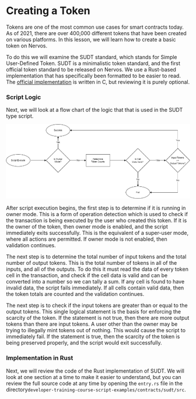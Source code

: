 # Creating a Token

Tokens are one of the most common use cases for smart contracts today. As of 2021, there are over 400,000 different tokens that have been created on various platforms. In this lesson, we will learn how to create a basic token on Nervos.

To do this we will examine the SUDT standard, which stands for Simple User-Defined Token. SUDT is a minimalistic token standard, and the first official token standard to be released on Nervos. We use a Rust-based implementation that has specifically been formatted to be easier to read. The [official implementation](https://github.com/nervosnetwork/ckb-miscellaneous-scripts/blob/master/c/simple_udt.c) is written in C, but reviewing it is purely optional.

### Script Logic

Next, we will look at a flow chart of the logic that that is used in the SUDT type script.

![](../.gitbook/assets/script-logic-flow.png)

After script execution begins, the first step is to determine if it is running in owner mode. This is a form of operation detection which is used to check if the transaction is being executed by the user who created this token. If it is the owner of the token, then owner mode is enabled, and the script immediately exits successfully. This is the equivalent of a super-user mode, where all actions are permitted. If owner mode is not enabled, then validation continues.

The next step is to determine the total number of input tokens and the total number of output tokens. This is the total number of tokens in all of the inputs, and all of the outputs. To do this it must read the data of every token cell in the transaction, and check if the cell data is valid and can be converted into a number so we can tally a sum. If any cell is found to have invalid data, the script fails immediately. If all cells contain valid data, then the token totals are counted and the validation continues.

The next step is to check if the input tokens are greater than or equal to the output tokens. This single logical statement is the basis for enforcing the scarcity of the token. If the statement is not true, then there are more output tokens than there are input tokens. A user other than the owner may be trying to illegally mint tokens out of nothing. This would cause the script to immediately fail. If the statement is true, then the scarcity of the token is being preserved properly, and the script would exit successfully.

### Implementation in Rust

Next, we will review the code of the Rust implementation of SUDT. We will look at one section at a time to make it easier to understand, but you can review the full source code at any time by opening the `entry.rs` file in the directory`developer-training-course-script-examples/contracts/sudt/src`.




